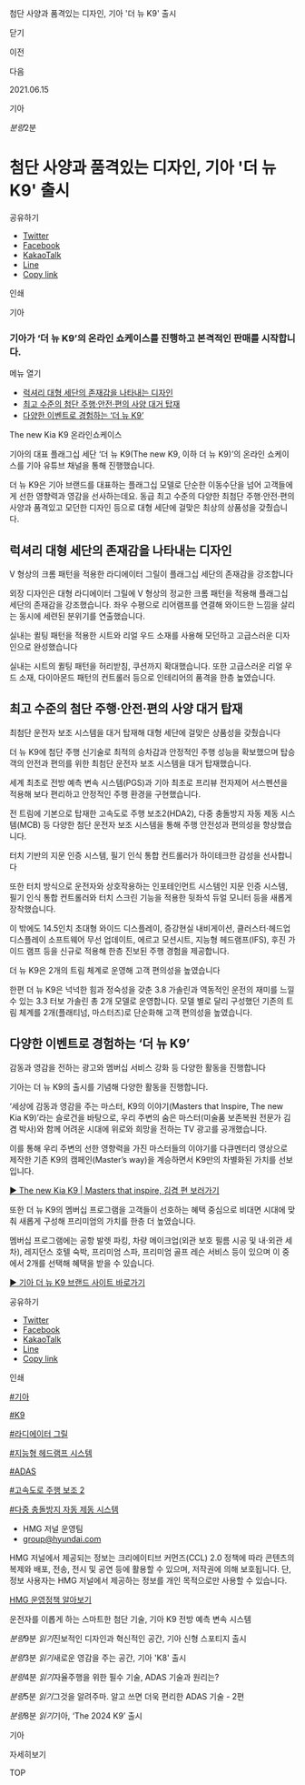 첨단 사양과 품격있는 디자인, 기아 '더 뉴 K9' 출시






닫기

이전

다음

2021.06.15

기아


*분량*2분

# 첨단 사양과 품격있는 디자인, 기아 '더 뉴 K9' 출시

공유하기

* [Twitter](# "새창으로 열림")
* [Facebook](# "새창으로 열림")
* [KakaoTalk](# "새창으로 열림")
* [Line](# "새창으로 열림")
* [Copy link](#)

인쇄

기아



### 기아가 ‘더 뉴 K9’의 온라인 쇼케이스를 진행하고 본격적인 판매를 시작합니다.

메뉴 열기

* [럭셔리 대형 세단의 존재감을 나타내는 디자인](#target3)
* [최고 수준의 첨단 주행·안전·편의 사양 대거 탑재](#target8)
* [다양한 이벤트로 경험하는 ‘더 뉴 K9’](#target15)



The new Kia K9 온라인쇼케이스



기아의 대표 플래그십 세단 ‘더 뉴 K9(The new K9, 이하 더 뉴 K9)’의 온라인 쇼케이스를 기아 유튜브 채널을 통해 진행했습니다.

더 뉴 K9은 기아 브랜드를 대표하는 플래그십 모델로 단순한 이동수단을 넘어 고객들에게 선한 영향력과 영감을 선사하는데요. 동급 최고 수준의 다양한 최첨단 주행·안전·편의 사양과 품격있고 모던한 디자인 등으로 대형 세단에 걸맞은 최상의 상품성을 갖췄습니다.

## 럭셔리 대형 세단의 존재감을 나타내는 디자인



V 형상의 크롬 패턴을 적용한 라디에이터 그릴이 플래그십 세단의 존재감을 강조합니다



외장 디자인은 대형 라디에이터 그릴에 V 형상의 정교한 크롬 패턴을 적용해 플래그십 세단의 존재감을 강조했습니다. 좌우 수평으로 리어램프를 연결해 와이드한 느낌을 살리는 동시에 세련된 분위기를 연출했습니다.

실내는 퀼팅 패턴을 적용한 시트와 리얼 우드 소재를 사용해 모던하고 고급스러운 디자인으로 완성했습니다



실내는 시트의 퀼팅 패턴을 허리받침, 쿠션까지 확대했습니다. 또한 고급스러운 리얼 우드 소재, 다이아몬드 패턴의 컨트롤러 등으로 인테리어의 품격을 한층 높였습니다.

## 최고 수준의 첨단 주행·안전·편의 사양 대거 탑재



최첨단 운전자 보조 시스템을 대거 탑재해 대형 세단에 걸맞은 상품성을 갖췄습니다



더 뉴 K9에 첨단 주행 신기술로 최적의 승차감과 안정적인 주행 성능을 확보했으며 탑승객의 안전과 편의를 위한 최첨단 운전자 보조 시스템을 대거 탑재했습니다.

세계 최초로 전방 예측 변속 시스템(PGS)과 기아 최초로 프리뷰 전자제어 서스펜션을 적용해 보다 편리하고 안정적인 주행 환경을 구현했습니다.

전 트림에 기본으로 탑재한 고속도로 주행 보조2(HDA2), 다중 충돌방지 자동 제동 시스템(MCB) 등 다양한 첨단 운전자 보조 시스템을 통해 주행 안전성과 편의성을 향상했습니다.

터치 기반의 지문 인증 시스템, 필기 인식 통합 컨트롤러가 하이테크한 감성을 선사합니다



또한 터치 방식으로 운전자와 상호작용하는 인포테인먼트 시스템인 지문 인증 시스템, 필기 인식 통합 컨트롤러와 터치 스크린 기능을 적용한 뒷좌석 듀얼 모니터 등을 새롭게 장착했습니다.

이 밖에도 14.5인치 초대형 와이드 디스플레이, 증강현실 내비게이션, 클러스터·헤드업 디스플레이 소프트웨어 무선 업데이트, 에르고 모션시트, 지능형 헤드램프(IFS), 후진 가이드 램프 등을 신규로 적용해 한층 진보된 주행 경험을 제공합니다.

더 뉴 K9은 2개의 트림 체계로 운영해 고객 편의성을 높였습니다



한편 더 뉴 K9은 넉넉한 힘과 정숙성을 갖춘 3.8 가솔린과 역동적인 운전의 재미를 느낄 수 있는 3.3 터보 가솔린 총 2개 모델로 운영합니다. 모델 별로 달리 구성했던 기존의 트림 체계를 2개(플래티넘, 마스터즈)로 단순화해 고객 편의성을 높였습니다.

## 다양한 이벤트로 경험하는 ‘더 뉴 K9’



감동과 영감을 전하는 광고와 멤버십 서비스 강화 등 다양한 활동을 진행합니다



기아는 더 뉴 K9의 출시를 기념해 다양한 활동을 진행합니다.

‘세상에 감동과 영감을 주는 마스터, K9의 이야기(Masters that Inspire, The new Kia K9)’라는 슬로건을 바탕으로, 우리 주변의 숨은 마스터(미술품 보존복원 전문가 김겸 박사)와 함께 어려운 시대에 위로와 희망을 전하는 TV 광고를 공개했습니다.

이를 통해 우리 주변의 선한 영향력을 가진 마스터들의 이야기를 다큐멘터리 영상으로 제작한 기존 K9의 캠페인(Master’s way)을 계승하면서 K9만의 차별화된 가치를 선보입니다.

[▶ The new Kia K9 | Masters that inspire, 김겸 편 보러가기](https://www.youtube.com/watch?v=0jCCMBNiM2I)

또한 더 뉴 K9의 멤버십 프로그램을 고객들이 선호하는 혜택 중심으로 비대면 시대에 맞춰 새롭게 구성해 프리미엄의 가치를 한층 더 높였습니다.

멤버십 프로그램에는 공항 발렛 파킹, 차량 메이크업(외관 보호 필름 시공 및 내·외관 세차), 레지던스 호텔 숙박, 프리미엄 스파, 프리미엄 골프 레슨 서비스 등이 있으며 이 중에서 2개를 선택해 혜택을 받을 수 있습니다.

[▶ 기아 더 뉴 K9 브랜드 사이트 바로가기](https://www.kia.com/kr/vehicles/thenewk9/microsite.html)



공유하기

* [Twitter](# "새창으로 열림")
* [Facebook](# "새창으로 열림")
* [KakaoTalk](# "새창으로 열림")
* [Line](# "새창으로 열림")
* [Copy link](#)

인쇄

[#기아](/tag/723)

[#K9](/tag/949)

[#라디에이터 그릴](/tag/1284)

[#지능형 헤드램프 시스템](/tag/1502)

[#ADAS](/tag/741)

[#고속도로 주행 보조 2](/tag/1509)

[#다중 충돌방지 자동 제동 시스템](/tag/1501)



* HMG 저널 운영팀
* [group@hyundai.com](mailto:group@hyundai.com)

HMG 저널에서 제공되는 정보는 크리에이티브 커먼즈(CCL) 2.0 정책에 따라 콘텐츠의 복제와 배포, 전송, 전시 및 공연 등에 활용할 수 있으며, 저작권에 의해 보호됩니다.
단, 정보 사용자는 HMG 저널에서 제공하는 정보를 개인 목적으로만 사용할 수 있습니다.

[HMG 운영정책 알아보기](/footer/operationRegist)

운전자를 이롭게 하는 스마트한 첨단 기술, 기아 K9 전방 예측 변속 시스템

*분량*9분 *읽기*진보적인 디자인과 혁신적인 공간, 기아 신형 스포티지 출시

*분량*3분 *읽기*새로운 영감을 주는 공간, 기아 'K8' 출시

*분량*4분 *읽기*자율주행을 위한 필수 기술, ADAS 기술과 원리는?

*분량*5분 *읽기*그것을 알려주마. 알고 쓰면 더욱 편리한 ADAS 기술 - 2편

*분량*8분 *읽기*기아, ‘The 2024 K9’ 출시

기아

 자세히보기

TOP
